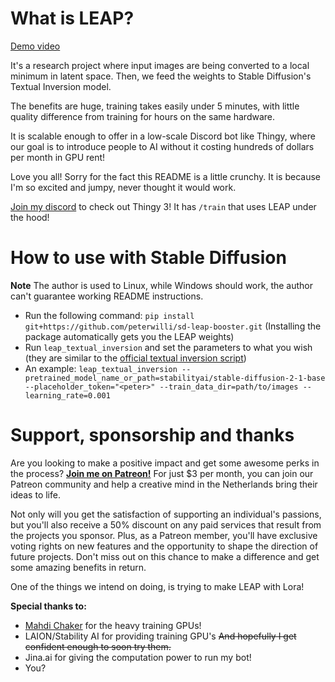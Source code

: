 # What is LEAP?

[Demo video](https://www.youtube.com/watch?v=iv_P6db88ts)

It's a research project where input images are being converted to a local minimum in latent space. Then, we feed the weights to Stable Diffusion's Textual Inversion model.

The benefits are huge, training takes easily under 5 minutes, with little quality difference from training for hours on the same hardware.

It is scalable enough to offer in a low-scale Discord bot like Thingy, where our goal is to introduce people to AI without it costing hundreds of dollars per month in GPU rent!

Love you all! Sorry for the fact this README is a little crunchy. It is because I'm so excited and jumpy, never thought it would work.

[Join my discord](https://discord.gg/j4wQYhhvVd) to check out Thingy 3! It has `/train` that uses LEAP under the hood!

# How to use with Stable Diffusion

**Note** The author is used to Linux, while Windows should work, the author can't guarantee working README instructions.

- Run the following command: `pip install git+https://github.com/peterwilli/sd-leap-booster.git` (Installing the package automatically gets you the LEAP weights)
- Run `leap_textual_inversion` and set the parameters to what you wish (they are similar to the [official textual inversion script](https://github.com/huggingface/diffusers/blob/main/examples/textual_inversion/textual_inversion.py))
- An example: `leap_textual_inversion --pretrained_model_name_or_path=stabilityai/stable-diffusion-2-1-base --placeholder_token="<peter>" --train_data_dir=path/to/images --learning_rate=0.001`

# Support, sponsorship and thanks

Are you looking to make a positive impact and get some awesome perks in the process? **[Join me on Patreon!](https://www.patreon.com/emerald_show)** For just $3 per month, you can join our Patreon community and help a creative mind in the Netherlands bring their ideas to life.

Not only will you get the satisfaction of supporting an individual's passions, but you'll also receive a 50% discount on any paid services that result from the projects you sponsor. Plus, as a Patreon member, you'll have exclusive voting rights on new features and the opportunity to shape the direction of future projects. Don't miss out on this chance to make a difference and get some amazing benefits in return.

One of the things we intend on doing, is trying to make LEAP with Lora!

**Special thanks to:**

 - [Mahdi Chaker](https://twitter.com/MahdiMC) for the heavy training GPUs!
 - LAION/Stability AI for providing training GPU's ~~And hopefully I get confident enough to soon try them.~~
 - Jina.ai for giving the computation power to run my bot!
 - You?